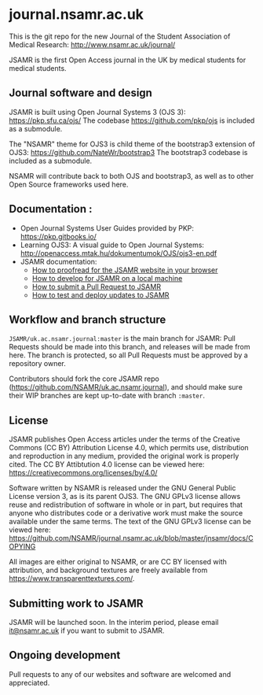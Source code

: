 # journal.nsamr.ac.uk
This is the git repo for the new Journal of the Student Association of Medical Research: http://www.nsamr.ac.uk/journal/

JSAMR is the first Open Access journal in the UK by medical students for medical students.

## Journal software and design
JSAMR is built using Open Journal Systems 3 (OJS 3): https://pkp.sfu.ca/ojs/
The codebase https://github.com/pkp/ojs is included as a submodule.

The "NSAMR" theme for OJS3 is child theme of the bootstrap3 extension of OJS3: https://github.com/NateWr/bootstrap3
The bootstrap3 codebase is included as a submodule.

NSAMR will contribute back to both OJS and bootstrap3, as well as to other Open Source frameworks used here.

## Documentation :
* Open Journal Systems User Guides provided by PKP: https://pkp.gitbooks.io/ 
* Learning OJS3: A visual guide to Open Journal Systems: http://openaccess.mtak.hu/dokumentumok/OJS/ojs3-en.pdf
* JSAMR documentation: 
  * [How to proofread for the JSAMR website in your browser](https://github.com/NSAMR/uk.ac.nsamr.journal/blob/master/HOWTO:%20Proofread%20for%20the%20JSAMR%20website%20in%20your%20browser.md)
  * [How to develop for JSAMR on a local machine](https://github.com/NSAMR/uk.ac.nsamr.journal/blob/master/HOWTO:%20Develop%20for%20JSAMR%20on%20a%20local%20machine.md)
  * [How to submit a Pull Request to JSAMR](https://github.com/NSAMR/uk.ac.nsamr.journal/blob/master/HOWTO:%20Submit%20a%20Pull%20Request%20to%20JSAMR.md)
  * [How to test and deploy updates to JSAMR](https://github.com/NSAMR/uk.ac.nsamr.journal/blob/master/HOWTO:%20Test%20and%20deploy%20updates%20to%20the%20JSAMR%20website.md)

## Workflow and branch structure

`JSAMR/uk.ac.nsamr.journal:master` is the main branch for JSAMR: Pull Requests should be made into this branch, and releases will be made from here. The branch is protected, so all Pull Requests must be approved by a repository owner.

Contributors should fork the core JSAMR repo (https://github.com/NSAMR/uk.ac.nsamr.journal), and should make sure their WIP branches are kept up-to-date with branch `:master`.

## License
JSAMR publishes Open Access articles under the terms of the Creative Commons (CC BY) Attribution License 4.0, which permits use, distribution and reproduction in any medium, provided the original work is properly cited. The CC BY Attibtution 4.0 license can be viewed here: https://creativecommons.org/licenses/by/4.0/

Software written by NSAMR is released under the GNU General Public License version 3, as is its parent OJS3. The GNU GPLv3 license allows reuse and redistribution of software in whole or in part, but requires that anyone who distributes code or a derivative work must make the source available under the same terms. The text of the GNU GPLv3 license can be viewed here: https://github.com/NSAMR/journal.nsamr.ac.uk/blob/master/jnsamr/docs/COPYING

All images are either original to NSAMR, or are CC BY licensed with attribution, and background textures are freely available from https://www.transparenttextures.com/.

## Submitting work to JSAMR
JSAMR will be launched soon. In the interim period, please email it@nsamr.ac.uk if you want to submit to JSAMR.

## Ongoing development
Pull requests to any of our websites and software are welcomed and appreciated.
